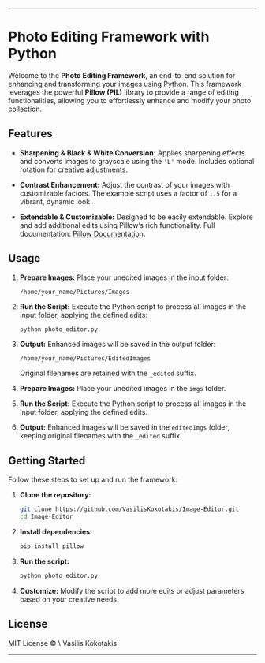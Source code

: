 
---

# Photo Editing Framework with Python

Welcome to the **Photo Editing Framework**, an end-to-end solution for enhancing and transforming your images using Python. This framework leverages the powerful **Pillow (PIL)** library to provide a range of editing functionalities, allowing you to effortlessly enhance and modify your photo collection.

## Features

* **Sharpening & Black & White Conversion:**
  Applies sharpening effects and converts images to grayscale using the `'L'` mode. Includes optional rotation for creative adjustments.

* **Contrast Enhancement:**
  Adjust the contrast of your images with customizable factors. The example script uses a factor of `1.5` for a vibrant, dynamic look.

* **Extendable & Customizable:**
  Designed to be easily extendable. Explore and add additional edits using Pillow’s rich functionality. Full documentation: [Pillow Documentation](https://pillow.readthedocs.io/en/stable/).

## Usage

1. **Prepare Images:**
   Place your unedited images in the input folder:

   ```
   /home/your_name/Pictures/Images
   ```

2. **Run the Script:**
   Execute the Python script to process all images in the input folder, applying the defined edits:

   ```bash
   python photo_editor.py
   ```

3. **Output:**
   Enhanced images will be saved in the output folder:

   ```
   /home/your_name/Pictures/EditedImages
   ```

   Original filenames are retained with the `_edited` suffix.


1. **Prepare Images:**
   Place your unedited images in the `imgs` folder.

2. **Run the Script:**
   Execute the Python script to process all images in the input folder, applying the defined edits.

3. **Output:**
   Enhanced images will be saved in the `editedImgs` folder, keeping original filenames with the `_edited` suffix.

## Getting Started

Follow these steps to set up and run the framework:

1. **Clone the repository:**

   ```bash
   git clone https://github.com/VasilisKokotakis/Image-Editor.git
   cd Image-Editor
   ```

2. **Install dependencies:**

   ```bash
   pip install pillow
   ```

3. **Run the script:**

   ```bash
   python photo_editor.py
   ```

4. **Customize:**
   Modify the script to add more edits or adjust parameters based on your creative needs.

## License

MIT License © \ Vasilis Kokotakis

---



